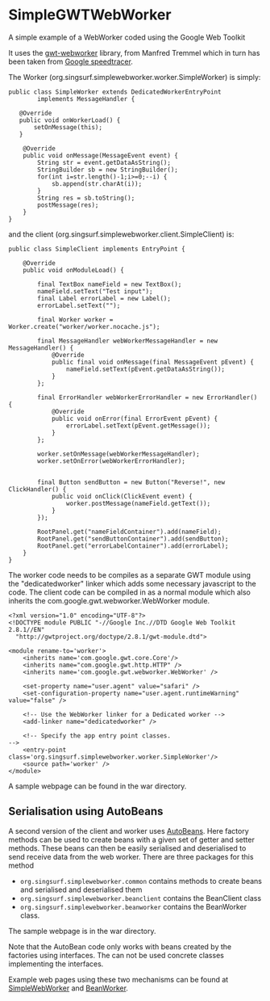 # SimpleGWTWebWorker
A simple example of a WebWorker coded using the Google Web Toolkit

It uses the [gwt-webworker](https://gitlab.com/ManfredTremmel/gwt-webworker/) library, from 
Manfred Tremmel which in turn has been taken from [Google speedtracer](https://code.google.com/archive/p/speedtracer/).

The Worker (org.singsurf.simplewebworker.worker.SimpleWorker) is simply:

```
public class SimpleWorker extends DedicatedWorkerEntryPoint 
        implements MessageHandler {

   @Override
   public void onWorkerLoad() {
       setOnMessage(this);
   }

    @Override
    public void onMessage(MessageEvent event) {
	    String str = event.getDataAsString();
	    StringBuilder sb = new StringBuilder();
	    for(int i=str.length()-1;i>=0;--i) {
	        sb.append(str.charAt(i));
	    }
	    String res = sb.toString();		
	    postMessage(res);
    }
}
```

and the client (org.singsurf.simplewebworker.client.SimpleClient) is:

```
public class SimpleClient implements EntryPoint {

	@Override
	public void onModuleLoad() {

		final TextBox nameField = new TextBox();
		nameField.setText("Test input");
		final Label errorLabel = new Label();
		errorLabel.setText("");

		final Worker worker = Worker.create("worker/worker.nocache.js");
		
		final MessageHandler webWorkerMessageHandler = new MessageHandler() {
			@Override
			public final void onMessage(final MessageEvent pEvent) {
				nameField.setText(pEvent.getDataAsString());
			}
		};

		final ErrorHandler webWorkerErrorHandler = new ErrorHandler() {
			@Override
			public void onError(final ErrorEvent pEvent) {
				errorLabel.setText(pEvent.getMessage());
			}
		};

		worker.setOnMessage(webWorkerMessageHandler);
		worker.setOnError(webWorkerErrorHandler);


		final Button sendButton = new Button("Reverse!", new ClickHandler() {
			public void onClick(ClickEvent event) {
				worker.postMessage(nameField.getText());
			}
		});

		RootPanel.get("nameFieldContainer").add(nameField);
		RootPanel.get("sendButtonContainer").add(sendButton);
		RootPanel.get("errorLabelContainer").add(errorLabel);
	}
}
```

The worker code needs to be compiles as a separate GWT module using the "dedicatedworker" linker which adds some necessary javascript to the code. The client code can be compiled in
as a normal module which also inherits the com.google.gwt.webworker.WebWorker module. 

```
<?xml version="1.0" encoding="UTF-8"?>
<!DOCTYPE module PUBLIC "-//Google Inc.//DTD Google Web Toolkit 2.8.1//EN"
  "http://gwtproject.org/doctype/2.8.1/gwt-module.dtd">

<module rename-to='worker'>
	<inherits name='com.google.gwt.core.Core'/>
	<inherits name="com.google.gwt.http.HTTP" />  
	<inherits name='com.google.gwt.webworker.WebWorker' />

	<set-property name="user.agent" value="safari" />
	<set-configuration-property name="user.agent.runtimeWarning" value="false" />

	<!-- Use the WebWorker linker for a Dedicated worker -->
	<add-linker name="dedicatedworker" />

	<!-- Specify the app entry point classes.                         -->
  	<entry-point class='org.singsurf.simplewebworker.worker.SimpleWorker'/>
    <source path='worker' />
</module>
```

A sample webpage can be found in the war directory.

## Serialisation using AutoBeans

A second version of the client and worker uses [AutoBeans](http://www.gwtproject.org/doc/latest/DevGuideAutoBeans.html). Here factory methods can be
used to create beans with a given set of getter and setter methods. These beans can then be 
easily serialised and deserialised to send receive data from the web worker.
There are three packages for this method

- `org.singsurf.simplewebworker.common` contains methods to create beans and serialised and deserialised them
- `org.singsurf.simplewebworker.beanclient` contains the BeanClient class
- `org.singsurf.simplewebworker.beanworker` contains the BeanWorker class.

The sample webpage is in the war directory.

Note that the AutoBean code only works with beans created by the factories using interfaces. The can not
be used concrete classes implementing the interfaces.

Example web pages using these two mechanisms can be found at
<a href="https://www.singsurf.org/things/webworker/SimpleWebWorker.html">SimpleWebWorker</a> and <a href="https://www.singsurf.org/things/webworker/BeanWorker.html">BeanWorker</a>.



